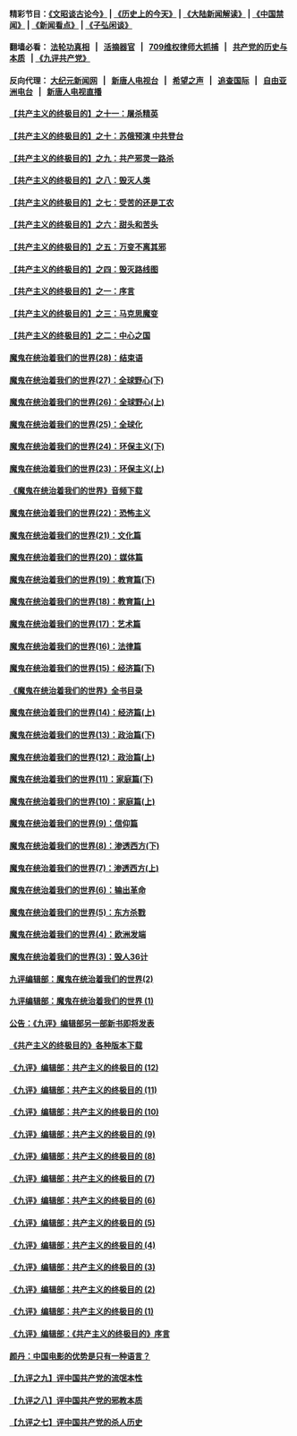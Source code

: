 #### 精彩节目：[《文昭谈古论今》](http://134.209.198.168/wenzhao) | [《历史上的今天》](http://134.209.198.168/today-in-history) | [《大陆新闻解读》](http://134.209.198.168/ntdtv-comedy) | [《中国禁闻》](http://134.209.198.168/ntdtv-news) | [《新闻看点》](http://134.209.198.168/news-insight) | [《子弘闲谈》](http://134.209.198.168/zihongxiantan/) 

  #### 翻墙必看： [法轮功真相](http://134.209.198.168:10000/videos/truth.html) &nbsp;&nbsp;|&nbsp;&nbsp; [活摘器官](http://134.209.198.168:10000/videos/res/Organs/) &nbsp;&nbsp;|&nbsp;&nbsp; [709维权律师大抓捕](http://134.209.198.168:10000/videos/709/) &nbsp;&nbsp;|&nbsp;&nbsp; [共产党的历史与本质](http://134.209.198.168:10000/videos/jiuping/) &nbsp;&nbsp;| [《九评共产党》](http://134.209.198.168:10000/videos/jiuping/) 

#### 反向代理： [大纪元新闻网](http://134.209.198.168:10080/) &nbsp;&nbsp;|&nbsp;&nbsp; [新唐人电视台](http://134.209.198.168:8000/) &nbsp;&nbsp;|&nbsp;&nbsp; [希望之声](http://134.209.198.168:8200/) &nbsp;&nbsp;|&nbsp;&nbsp; [追查国际](http://134.209.198.168:10010/) &nbsp;&nbsp;|&nbsp;&nbsp; [自由亚洲电台](http://134.209.198.168:9800/) &nbsp;&nbsp;|&nbsp;&nbsp; [新唐人电视直播](http://134.209.198.168/) 

#### [【共产主义的终极目的】之十一：屠杀精英](../pages/nsc422/n11118442.md?t=03210336) 

#### [【共产主义的终极目的】之十：苏俄预演 中共登台](../pages/nsc422/n11118424.md?t=03210336) 

#### [【共产主义的终极目的】之九：共产邪灵一路杀](../pages/nsc422/n11114139.md?t=03210336) 

#### [【共产主义的终极目的】之八：毁灭人类](../pages/nsc422/n11108503.md?t=03210336) 

#### [【共产主义的终极目的】之七：受苦的还是工农](../pages/nsc422/n11101809.md?t=03210336) 

#### [【共产主义的终极目的】之六：甜头和苦头](../pages/nsc422/n11096971.md?t=03210336) 

#### [【共产主义的终极目的】之五：万变不离其邪](../pages/nsc422/n11091285.md?t=03210336) 

#### [【共产主义的终极目的】之四：毁灭路线图](../pages/nsc422/n11086284.md?t=03210336) 

#### [【共产主义的终极目的】之一：序言](../pages/nsc422/n11086077.md?t=03210336) 

#### [【共产主义的终极目的】之三：马克思魔变](../pages/nsc422/n11061941.md?t=03210336) 

#### [【共产主义的终极目的】之二：中心之国](../pages/nsc422/n11047728.md?t=03210336) 

#### [魔鬼在统治着我们的世界(28)：结束语](../pages/nsc422/n10936246.md?t=03210336) 

#### [魔鬼在统治着我们的世界(27)：全球野心(下)](../pages/nsc422/n10928319.md?t=03210336) 

#### [魔鬼在统治着我们的世界(26)：全球野心(上)](../pages/nsc422/n10900318.md?t=03210336) 

#### [魔鬼在统治着我们的世界(25)：全球化](../pages/nsc422/n10788205.md?t=03210336) 

#### [魔鬼在统治着我们的世界(24)：环保主义(下)](../pages/nsc422/n10695307.md?t=03210336) 

#### [魔鬼在统治着我们的世界(23)：环保主义(上)](../pages/nsc422/n10688613.md?t=03210336) 

#### [《魔鬼在统治着我们的世界》音频下载](../pages/nsc422/n10635553.md?t=03210336) 

#### [魔鬼在统治着我们的世界(22)：恐怖主义](../pages/nsc422/n10614727.md?t=03210336) 

#### [魔鬼在统治着我们的世界(21)：文化篇](../pages/nsc422/n10597706.md?t=03210336) 

#### [魔鬼在统治着我们的世界(20)：媒体篇](../pages/nsc422/n10586579.md?t=03210336) 

#### [魔鬼在统治着我们的世界(19)：教育篇(下)](../pages/nsc422/n10564808.md?t=03210336) 

#### [魔鬼在统治着我们的世界(18)：教育篇(上)](../pages/nsc422/n10526970.md?t=03210336) 

#### [魔鬼在统治着我们的世界(17)：艺术篇](../pages/nsc422/n10499093.md?t=03210336) 

#### [魔鬼在统治着我们的世界(16)：法律篇](../pages/nsc422/n10485969.md?t=03210336) 

#### [魔鬼在统治着我们的世界(15)：经济篇(下)](../pages/nsc422/n10469975.md?t=03210336) 

#### [《魔鬼在统治着我们的世界》全书目录](../pages/nsc422/n10464261.md?t=03210336) 

#### [魔鬼在统治着我们的世界(14)：经济篇(上)](../pages/nsc422/n10457370.md?t=03210336) 

#### [魔鬼在统治着我们的世界(13)：政治篇(下)](../pages/nsc422/n10448270.md?t=03210336) 

#### [魔鬼在统治着我们的世界(12)：政治篇(上)](../pages/nsc422/n10444576.md?t=03210336) 

#### [魔鬼在统治着我们的世界(11)：家庭篇(下)](../pages/nsc422/n10440961.md?t=03210336) 

#### [魔鬼在统治着我们的世界(10)：家庭篇(上)](../pages/nsc422/n10435448.md?t=03210336) 

#### [魔鬼在统治着我们的世界(9)：信仰篇](../pages/nsc422/n10432159.md?t=03210336) 

#### [魔鬼在统治着我们的世界(8)：渗透西方(下)](../pages/nsc422/n10429603.md?t=03210336) 

#### [魔鬼在统治着我们的世界(7)：渗透西方(上)](../pages/nsc422/n10426013.md?t=03210336) 

#### [魔鬼在统治着我们的世界(6)：输出革命](../pages/nsc422/n10421536.md?t=03210336) 

#### [魔鬼在统治着我们的世界(5)：东方杀戮](../pages/nsc422/n10417707.md?t=03210336) 

#### [魔鬼在统治着我们的世界(4)：欧洲发端](../pages/nsc422/n10414890.md?t=03210336) 

#### [魔鬼在统治着我们的世界(3)：毁人36计](../pages/nsc422/n10411583.md?t=03210336) 

#### [九评编辑部：魔鬼在统治着我们的世界(2)](../pages/nsc422/n10410036.md?t=03210336) 

#### [九评编辑部：魔鬼在统治着我们的世界 (1)](../pages/nsc422/n10406825.md?t=03210336) 

#### [公告：《九评》编辑部另一部新书即将发表](../pages/nsc422/n10405104.md?t=03210336) 

#### [《共产主义的终极目的》各种版本下载](../pages/nsc422/n10022138.md?t=03210336) 

#### [《九评》编辑部：共产主义的终极目的 (12)](../pages/nsc422/n9933272.md?t=03210336) 

#### [《九评》编辑部：共产主义的终极目的 (11)](../pages/nsc422/n9924973.md?t=03210336) 

#### [《九评》编辑部：共产主义的终极目的 (10)](../pages/nsc422/n9920883.md?t=03210336) 

#### [《九评》编辑部：共产主义的终极目的 (9)](../pages/nsc422/n9916363.md?t=03210336) 

#### [《九评》编辑部：共产主义的终极目的 (8)](../pages/nsc422/n9912488.md?t=03210336) 

#### [《九评》编辑部：共产主义的终极目的 (7)](../pages/nsc422/n9901176.md?t=03210336) 

#### [《九评》编辑部：共产主义的终极目的 (6)](../pages/nsc422/n9899359.md?t=03210336) 

#### [《九评》编辑部：共产主义的终极目的 (5)](../pages/nsc422/n9893174.md?t=03210336) 

#### [《九评》编辑部：共产主义的终极目的 (4)](../pages/nsc422/n9891246.md?t=03210336) 

#### [《九评》编辑部：共产主义的终极目的 (3)](../pages/nsc422/n9879879.md?t=03210336) 

#### [《九评》编辑部：共产主义的终极目的 (2)](../pages/nsc422/n9876205.md?t=03210336) 

#### [《九评》编辑部：共产主义的终极目的 (1)](../pages/nsc422/n9865857.md?t=03210336) 

#### [《九评》编辑部：《共产主义的终极目的》序言](../pages/nsc422/n9862666.md?t=03210336) 

#### [颜丹：中国电影的优势是只有一种语言？](../pages/nsc422/n9583062.md?t=03210336) 

#### [【九评之九】评中国共产党的流氓本性](../pages/nsc422/n737542.md?t=03210336) 

#### [【九评之八】评中国共产党的邪教本质](../pages/nsc422/n735942.md?t=03210336) 

#### [【九评之七】评中国共产党的杀人历史](../pages/nsc422/n733806.md?t=03210336) 

